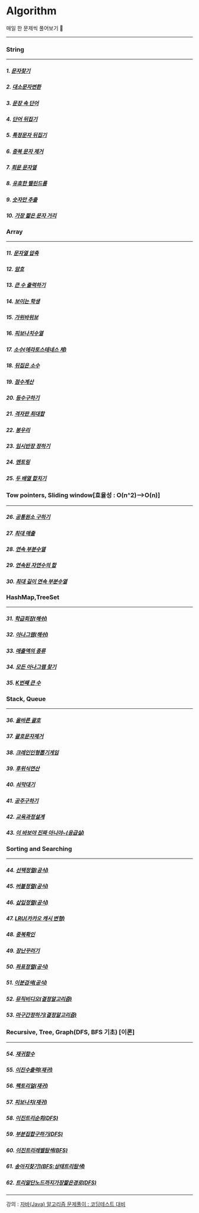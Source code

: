 # Algorithm
매일 한 문제씩 풀어보기 🥊

<hr>

### String
<hr>

##### 1. [문자찾기](./src/숙작/문자찾기.java)
##### 2. [대소문자변환](./src/숙작/대소문자변환.java)
##### 3. [문장 속 단어](./src/숙작/문장속단어.java)
##### 4. [단어 뒤집기](./src/숙작/단어뒤집기.java)
##### 5. [특정문자 뒤집기](./src/숙작/특정문자뒤집기.java)
##### 6. [중복 문자 제거](./src/숙작/중복문자제거.java)
##### 7. [회문 문자열](./src/숙작/회문문자열.java)
##### 8. [유효한 팰린드롬](./src/숙작/유효한팰린드롬.java)
##### 9. [숫자만 추출](./src/숙작/숫자만추출.java)
##### 10. [가장 짧은 문자 거리](./src/숙작/가장짧은문자거리.java)

### Array
<hr>

##### 11. [문자열 압축](./src/숙작/문자열압축.java)
##### 12. [암호](./src/숙작/암호.java)
##### 13. [큰 수 출력하기](./src/숙작/큰수출력하기.java)
##### 14. [보이는 학생](./src/숙작/보이는학생.java)
##### 15. [가위바위보](./src/숙작/가위바위보.java)
##### 16. [피보나치수열](./src/숙작/피보나치수열.java)
##### 17. [소수(에라토스테네스 체)](./src/숙작/피보나치수열.java)
##### 18. [뒤집은 소수](./src/숙작/뒤집은소수.java)
##### 19. [점수계산](./src/숙작/점수계산.java)
##### 20. [등수구하기](./src/숙작/등수구하기.java)
##### 21. [격자판 최대합](./src/숙작/격자판최대합.java)
##### 22. [봉우리](./src/숙작/봉우리.java)
##### 23. [임시반장 정하기](./src/숙작/임시반장정하기.java)
##### 24. [멘토링](./src/숙작/멘토링.java)
##### 25. [두 배열 합치기](./src/숙작/두배열합치기.java)

### Tow pointers, Sliding window[효율성 : O(n^2)-->O(n)]
<hr>

##### 26. [공통원소 구하기](./src/숙작/공통원소구하기.java)
##### 27. [최대 매출](./src/숙작/최대매출.java)
##### 28. [연속 부분수열](./src/숙작/연속부분수열.java)
##### 29. [연속된 자연수의 합](./src/숙작/연속된자연수의합.java)
##### 30. [최대 길이 연속 부분수열](./src/숙작/최대길이연속부분수열.java)

### HashMap,TreeSet
<hr>

##### 31. [학급회장(해쉬)](./src/숙작/학급회장.java)
##### 32. [아나그램(해쉬)](./src/숙작/아나그램.java)
##### 33. [매출액의 종류](./src/숙작/매출액의종류.java)
##### 34. [모든 아나그램 찾기](./src/숙작/모든아나그램찾기.java)
##### 35. [K번째 큰 수](./src/숙작/K번째큰수.java)

### Stack, Queue
<hr>

##### 36. [올바른 괄호](./src/숙작/올바른괄호.java)
##### 37. [괄호문자제거](./src/숙작/괄호문자제거.java)
##### 38. [크레인인형뽑기게임](./src/숙작/크레인인형뽑기게임.java)
##### 39. [후위식연산](./src/숙작/후위식연산.java)
##### 40. [쇠막대기](./src/숙작/쇠막대기.java)
##### 41. [공주구하기](./src/숙작/공주구하기.java)
##### 42. [교육과정설계](./src/숙작/교육과정설계.java)
##### 43. [이 바보야 진짜 아니야~(응급실)](./src/숙작/응급실.java)

### Sorting and Searching
<hr>

##### 44. [선택정렬(공식)](./src/숙작/선택정렬.java)
##### 45. [버블정렬(공식)](./src/숙작/버블정렬.java)
##### 46. [삽입정렬(공식)](./src/숙작/삽입정렬.java)
##### 47. [LRU(카카오 캐시 변형)](./src/숙작/LRU.java)
##### 48. [중복확인](./src/숙작/중복확인.java)
##### 49. [장난꾸러기](./src/숙작/장난꾸러기.java)
##### 50. [좌표정렬(공식)](./src/숙작/좌표정렬.java)
##### 51. [이분검색(공식)](./src/숙작/이분검색.java)
##### 52. [뮤직비디오(결정알고리즘)](./src/숙작/뮤직비디오.java)
##### 53. [마구간정하기(결정알고리즘)](./src/숙작/마구간정하기.java)

### Recursive, Tree, Graph(DFS, BFS 기초) [이론]
<hr>

##### 54. [재귀함수](./src/숙작/재귀함수.java)
##### 55. [이진수출력(재귀)](./src/숙작/이진수출력.java)
##### 56. [팩토리얼(재귀)](./src/숙작/팩토리얼.java)
##### 57. [피보나치(재귀)](./src/숙작/피보나치재귀.java)
##### 58. [이진트리순회(DFS)](./src/숙작/이진트리순회.java)
##### 59. [부분집합구하기(DFS)](./src/숙작/부분집합구하기.java)
##### 60. [이진트리레벨탐섹(BFS)](./src/숙작/이진트리레벨탐색.java)
##### 61. [송아지찾기1(BFS:상태트리탐색)](./src/숙작/송아지찾기1.java)
##### 62. [트리말단노드까지가장짧은경로(DFS)](./src/숙작/짧은경로DFS.java)

<hr>

강의 : [자바(Java) 알고리즘 문제풀이 : 코딩테스트 대비](https://www.inflearn.com/course/%EC%9E%90%EB%B0%94-%EC%95%8C%EA%B3%A0%EB%A6%AC%EC%A6%98-%EB%AC%B8%EC%A0%9C%ED%92%80%EC%9D%B4-%EC%BD%94%ED%85%8C%EB%8C%80%EB%B9%84/dashboard)